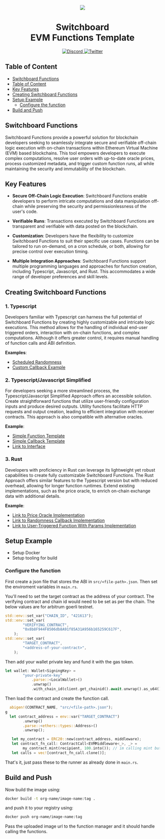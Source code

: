 <div align="center">
  <img src="https://github.com/switchboard-xyz/sbv2-core/raw/main/website/static/img/icons/switchboard/avatar.png" />

  <h1>Switchboard<br>EVM Functions Template</h1>

  <p>
    <a href="https://discord.gg/switchboardxyz">
      <img alt="Discord" src="https://img.shields.io/discord/841525135311634443?color=blueviolet&logo=discord&logoColor=white" />
    </a>
    <a href="https://twitter.com/switchboardxyz">
      <img alt="Twitter" src="https://img.shields.io/twitter/follow/switchboardxyz?label=Follow+Switchboard" />
    </a>
  </p>
</div>

## Table of Content

- [Switchboard Functions](#switchboard-functions)
- [Table of Content](#table-of-content)
- [Key Features](#key-features)
- [Creating Switchboard Functions](#creating-switchboard-functions)
- [Setup Example](#setup-example)
  - [Configure the function](#configure-the-function)
- [Build and Push](#build-and-push)

## Switchboard Functions

Switchboard Functions provide a powerful solution for blockchain developers seeking to seamlessly integrate secure and verifiable off-chain logic execution with on-chain transactions within Ethereum Virtual Machine (EVM) based blockchains. This tool empowers developers to execute complex computations, resolve user orders with up-to-date oracle prices, process customized metadata, and trigger custom function runs, all while maintaining the security and immutability of the blockchain.

## Key Features

- **Secure Off-Chain Logic Execution**: Switchboard Functions enable developers to perform intricate computations and data manipulation off-chain while preserving the security and permissionlessness of the user's code.

- **Verifiable Runs**: Transactions executed by Switchboard Functions are transparent and verifiable with data posted on the blockchain.

- **Customization**: Developers have the flexibility to customize Switchboard Functions to suit their specific use cases. Functions can be tailored to run on-demand, on a cron schedule, or both, allowing for precise control over execution timing.

- **Multiple Integration Approaches**: Switchboard Functions support multiple programming languages and approaches for function creation, including Typescript, Javascript, and Rust. This accommodates a wide range of developer preferences and skill levels.

## Creating Switchboard Functions

### 1. Typescript

Developers familiar with Typescript can harness the full potential of Switchboard Functions by creating highly customizable and intricate logic executions. This method allows for the handling of individual end-user triggered orders, interaction with on-chain functions, and complex computations. Although it offers greater control, it requires manual handling of function calls and ABI definition.

**Examples**:

- [Scheduled Randomness](link_to_example_code)
- [Custom Callback Example](link_to_example_code)

### 2. Typescript/Javascript Simplified

For developers seeking a more streamlined process, the Typescript/Javascript Simplified Approach offers an accessible solution. Create straightforward functions that utilize user-friendly configuration inputs and produce desired outputs. Utility functions facilitate HTTP requests and output creation, leading to efficient integration with receiver contracts. This approach is also compatible with alternative oracles.

**Example**:

- [Simple Function Template](link_to_template)
- [Simple Callback Template](link_to_template)
- [Link to Interface](link_to_interface)

### 3. Rust

Developers with proficiency in Rust can leverage its lightweight yet robust capabilities to create fully customizable Switchboard Functions. The Rust Approach offers similar features to the Typescript version but with reduced overhead, allowing for longer function runtimes. Extend existing implementations, such as the price oracle, to enrich on-chain exchange data with additional details.

**Example**:

- [Link to Price Oracle Implementation](./rust/01_price_oracle/SwitchboardPushReceiver)
- [Link to Randomness Callback Implementation](./rust/02_randomness_callback/SwitchboardReceiver)
- [Link to User-Triggered Function With Params Implementation](./rust/03_user_triggered_callback/SwitchboardParamsReceiver)

## Setup Example

- Setup Docker
- Setup tooling for build

### Configure the function

First create a json file that stores the ABI in `src/<file-path>.json`.
Then set the enviroment variables in `main.rs`.

You'll need to set the target contract as the address of your contract. The verifying contract and chain id would need to be set as per the chain. The below
values are for arbitrum goerli testnet.

```rs
std::env::set_var("CHAIN_ID", "421613");
std::env::set_var(
        "VERIFYING_CONTRACT",
        "0x8b8F944F8506db8A91f85A31A956b165259C617F",
    );
std::env::set_var(
        "TARGET_CONTRACT",
        "<address-of-your-contract>",
    );
```

Then add your wallet private key and fund it with the gas token.

```rs
let wallet: Wallet<SigningKey> =
        "your-private-key"
            .parse::<LocalWallet>()
            .unwrap()
            .with_chain_id(client.get_chainid().await.unwrap().as_u64());
```

Then load the contract and create the function call.

```rs
  abigen!(CONTRACT_NAME, "src/<file-path>.json");
g
  let contract_address = env::var("TARGET_CONTRACT")
        .unwrap()
        .parse::<ethers::types::Address>()
        .unwrap();

   let my_contract = ERC20::new(contract_address, middleware);
   let contract_fn_call: ContractCall<EVMMiddleware<_>, _> =
        my_contract.mint(recipient, 100.into()); // im calling mint but you can add any contract call here
   let calls = vec![contract_fn_call.clone()];
```

That's it, just pass these to the runner as already done in `main.rs`.

## Build and Push

Now build the image using:

```bash
docker build -t org-name/image-name:tag .
```

and push it to your registry using:

```bash
docker push org-name/image-name:tag
```

Pass the uploaded image url to the function manager and it should handle calling the functions.
